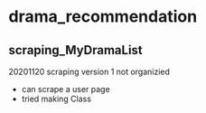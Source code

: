 # drama_recommendation

## scraping_MyDramaList
20201120 scraping version 1 not organizied
- can scrape a user page
- tried making Class
